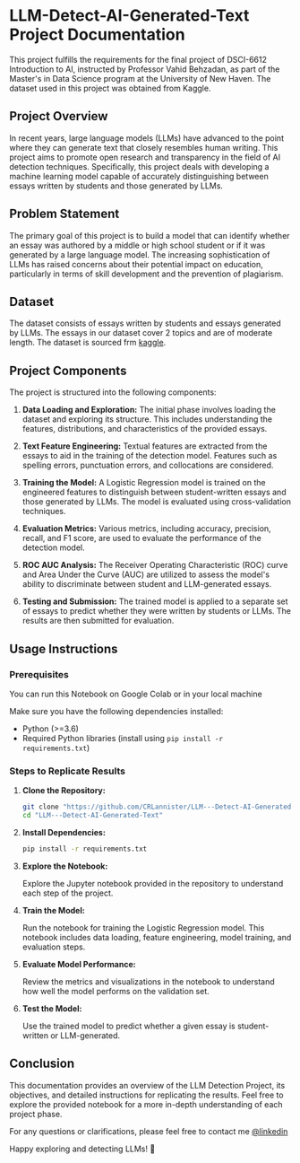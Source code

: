 # LLM-Detect-AI-Generated-Text Project Documentation
This project fulfills the requirements for the final project of DSCI-6612 Introduction to AI, instructed by Professor Vahid Behzadan, as part of the Master's in Data Science program at the University of New Haven. The dataset used in this project was obtained from Kaggle.

## Project Overview

In recent years, large language models (LLMs) have advanced to the point where they can generate text that closely resembles human writing. This project aims to promote open research and transparency in the field of AI detection techniques. Specifically, this project deals with developing a machine learning model capable of accurately distinguishing between essays written by students and those generated by LLMs.

## Problem Statement

The primary goal of this project is to build a model that can identify whether an essay was authored by a middle or high school student or if it was generated by a large language model. The increasing sophistication of LLMs has raised concerns about their potential impact on education, particularly in terms of skill development and the prevention of plagiarism.

## Dataset

The dataset consists of essays written by students and essays generated by LLMs. The essays in our dataset cover 2 topics and are of moderate length. The dataset is sourced frm [kaggle](https://www.kaggle.com/competitions/llm-detect-ai-generated-text/overview).

## Project Components

The project is structured into the following components:

1. **Data Loading and Exploration:** The initial phase involves loading the dataset and exploring its structure. This includes understanding the features, distributions, and characteristics of the provided essays.

2. **Text Feature Engineering:** Textual features are extracted from the essays to aid in the training of the detection model. Features such as spelling errors, punctuation errors, and collocations are considered.

3. **Training the Model:** A Logistic Regression model is trained on the engineered features to distinguish between student-written essays and those generated by LLMs. The model is evaluated using cross-validation techniques.

4. **Evaluation Metrics:** Various metrics, including accuracy, precision, recall, and F1 score, are used to evaluate the performance of the detection model.

5. **ROC AUC Analysis:** The Receiver Operating Characteristic (ROC) curve and Area Under the Curve (AUC) are utilized to assess the model's ability to discriminate between student and LLM-generated essays.

6. **Testing and Submission:** The trained model is applied to a separate set of essays to predict whether they were written by students or LLMs. The results are then submitted for evaluation.

## Usage Instructions

### Prerequisites

You can run this Notebook on Google Colab or in your local machine

Make sure you have the following dependencies installed:

- Python (>=3.6)
- Required Python libraries (install using `pip install -r requirements.txt`)

### Steps to Replicate Results

1. **Clone the Repository:**
   ```bash
   git clone "https://github.com/CRLannister/LLM---Detect-AI-Generated-Text.git"
   cd "LLM---Detect-AI-Generated-Text"
    ```
2. **Install Dependencies:**

    ```bash
    pip install -r requirements.txt
    ```

3.  **Explore the Notebook:**

    Explore the Jupyter notebook provided in the repository to understand each step of the project.

4.  **Train the Model:**

    Run the notebook for training the Logistic Regression model. This notebook includes data loading, feature engineering, model training, and evaluation steps.

5.  **Evaluate Model Performance:**

    Review the metrics and visualizations in the notebook to understand how well the model performs on the validation set.

6.  **Test the Model:**

    Use the trained model to predict whether a given essay is student-written or LLM-generated.

## Conclusion
This documentation provides an overview of the LLM Detection Project, its objectives, and detailed instructions for replicating the results. Feel free to explore the provided notebook for a more in-depth understanding of each project phase.

For any questions or clarifications, please feel free to contact me [@linkedin](https://www.linkedin.com/in/agarwalashishsinghal/)

Happy exploring and detecting LLMs! 🚀
